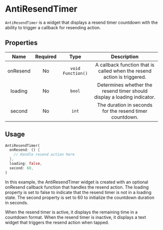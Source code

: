 # AntiResendTimer

`AntiResendTimer` is a widget that displays a resend timer countdown with the ability to trigger a callback for resending action.

## Properties

|   Name   | Required |       Type        |                               Description                               |
| :------: | :------: | :---------------: | :---------------------------------------------------------------------: |
| onResend |    No    | `void Function()` | A callback function that is called when the resend action is triggered. |
| loading  |    No    |      `bool`       | Determines whether the resend timer should display a loading indicator. |
|  second  |    No    |       `int`       |         The duration in seconds for the resend timer countdown.         |

## Usage

```dart
AntiResendTimer(
  onResend: () {
    // Handle resend action here
  },
  loading: false,
  second: 60,
)
```

In this example, the AntiResendTimer widget is created with an optional onResend callback function that handles the resend action. The loading property is set to false to indicate that the resend timer is not in a loading state. The second property is set to 60 to initialize the countdown duration in seconds.

When the resend timer is active, it displays the remaining time in a countdown format. When the resend timer is inactive, it displays a text widget that triggers the resend action when tapped.
